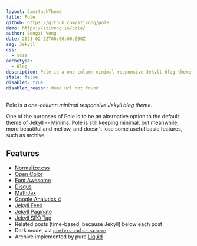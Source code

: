 ```yaml
---
layout: JamstackTheme
title: Pole
github: https://github.com/szivong/pole
demo: https://szivong.io/pole/
author: Songzi Vong
date: 2021-02-22T00:00:00.000Z
ssg: Jekyll
css:
  - Scss
archetype:
  - Blog
description: Pole is a one-column minimal responsive Jekyll blog theme.
stale: false
disabled: true
disabled_reason: demo url not found
---
```


Pole is *a one-column minimal responsive Jekyll blog theme*.

One of the purposes of Pole is to be an alternative option to the default theme of Jekyll -- [Minima](https://github.com/jekyll/minima). Pole is still keeping minimal, but meanwhile, more beautiful and mellow, and doesn't lose some useful basic features, such as archive.

## Features

- [Normalize.css](https://github.com/necolas/normalize.css)
- [Open Color](https://github.com/yeun/open-color)
- [Font Awesome](https://fontawesome.com/)
- [Disqus](https://disqus.com/)
- [MathJax](https://www.mathjax.org/)
- [Google Analytics 4](https://support.google.com/analytics/answer/10089681?hl=en)
- [Jekyll Feed](https://github.com/jekyll/jekyll-feed/)
- [Jekyll Paginate](https://github.com/jekyll/jekyll-paginate)
- [Jekyll SEO Tag](https://github.com/jekyll/jekyll-seo-tag/)
- Related posts (time-based, because Jekyll) below each post
- Dark mode, via [`prefers-color-scheme`](https://developer.mozilla.org/en-US/docs/Web/CSS/@media/prefers-color-scheme)
- Archive implemented by pure [Liquid](https://shopify.github.io/liquid/)

